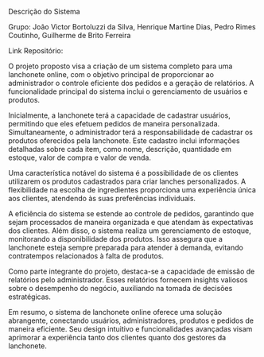 Descrição do Sistema

Grupo: João Victor Bortoluzzi da Silva, Henrique Martine Dias, Pedro Rimes Coutinho, Guilherme de Brito Ferreira

Link Repositório:

O projeto proposto visa a criação de um sistema completo para uma lanchonete online, com o objetivo principal de proporcionar ao administrador o controle eficiente dos pedidos e a geração de relatórios. A funcionalidade principal do sistema inclui o gerenciamento de usuários e produtos.

Inicialmente, a lanchonete terá a capacidade de cadastrar usuários, permitindo que eles efetuem pedidos de maneira personalizada. Simultaneamente, o administrador terá a responsabilidade de cadastrar os produtos oferecidos pela lanchonete. Este cadastro inclui informações detalhadas sobre cada item, como nome, descrição, quantidade em estoque, valor de compra e valor de venda.

Uma característica notável do sistema é a possibilidade de os clientes utilizarem os produtos cadastrados para criar lanches personalizados. A flexibilidade na escolha de ingredientes proporciona uma experiência única aos clientes, atendendo às suas preferências individuais.

A eficiência do sistema se estende ao controle de pedidos, garantindo que sejam processados de maneira organizada e que atendam às expectativas dos clientes. Além disso, o sistema realiza um gerenciamento de estoque, monitorando a disponibilidade dos produtos. Isso assegura que a lanchonete esteja sempre preparada para atender à demanda, evitando contratempos relacionados à falta de produtos.

Como parte integrante do projeto, destaca-se a capacidade de emissão de relatórios pelo administrador. Esses relatórios fornecem insights valiosos sobre o desempenho do negócio, auxiliando na tomada de decisões estratégicas.

Em resumo, o sistema de lanchonete online oferece uma solução abrangente, conectando usuários, administradores, produtos e pedidos de maneira eficiente. Seu design intuitivo e funcionalidades avançadas visam aprimorar a experiência tanto dos clientes quanto dos gestores da lanchonete.


